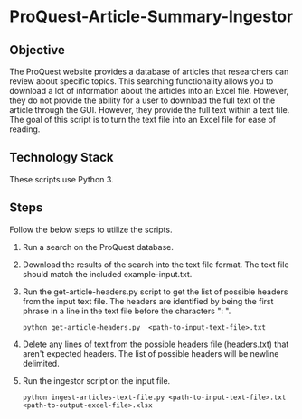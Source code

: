 # ProQuest-Article-Summary-Ingestor

## Objective
The ProQuest website provides a database of articles that researchers can review about specific topics. This searching functionality allows you to download a lot of information about the articles into an Excel file. However, they do not provide the ability for a user to download the full text of the article through the GUI. However, they provide the full text within a text file. The goal of this script is to turn the text file into an Excel file for ease of reading.

## Technology Stack
These scripts use Python 3.

## Steps
Follow the below steps to utilize the scripts.
1. Run a search on the ProQuest database.
2. Download the results of the search into the text file format. The text file should match the included example-input.txt.
3. Run the get-article-headers.py script to get the list of possible headers from the input text file. The headers are identified by being the first phrase in a line in the text file before the characters ": ".

    `python get-article-headers.py  <path-to-input-text-file>.txt`
4. Delete any lines of text from the possible headers file (headers.txt) that aren't expected headers. The list of possible headers will be newline delimited.
5. Run the ingestor script on the input file.

    `python ingest-articles-text-file.py <path-to-input-text-file>.txt <path-to-output-excel-file>.xlsx`
